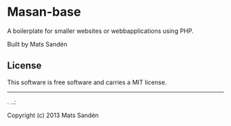Masan-base
==================
 
A boilerplate for smaller websites or webbapplications using PHP.
 
Built by Mats Sandén
 
License 
------------------
 
This software is free software and carries a MIT license.
 
 
------------------
 .
..:
 
Copyright (c) 2013 Mats Sandén

